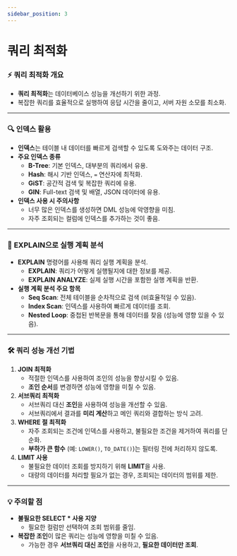 ```yaml
---
sidebar_position: 3
---
```


# 쿼리 최적화

### ⚡ **쿼리 최적화 개요**

- **쿼리 최적화**는 데이터베이스 성능을 개선하기 위한 과정.
- 복잡한 쿼리를 효율적으로 실행하여 응답 시간을 줄이고, 서버 자원 소모를 최소화.

---

### 🔍 **인덱스 활용**

- **인덱스**는 테이블 내 데이터를 빠르게 검색할 수 있도록 도와주는 데이터 구조.
- **주요 인덱스 종류**
    - **B-Tree**: 기본 인덱스, 대부분의 쿼리에서 유용.
    - **Hash**: 해시 기반 인덱스, `=` 연산자에 최적화.
    - **GiST**: 공간적 검색 및 복잡한 쿼리에 유용.
    - **GIN**: Full-text 검색 및 배열, JSON 데이터에 유용.
- **인덱스 사용 시 주의사항**
    - 너무 많은 인덱스를 생성하면 DML 성능에 악영향을 미침.
    - 자주 조회되는 컬럼에 인덱스를 추가하는 것이 좋음.

---

### 📝 **EXPLAIN으로 실행 계획 분석**

- **EXPLAIN** 명령어를 사용해 쿼리 실행 계획을 분석.
    - **EXPLAIN**: 쿼리가 어떻게 실행될지에 대한 정보를 제공.
    - **EXPLAIN ANALYZE**: 실제 실행 시간을 포함한 실행 계획을 반환.
- **실행 계획 분석 주요 항목**
    - **Seq Scan**: 전체 테이블을 순차적으로 검색 (비효율적일 수 있음).
    - **Index Scan**: 인덱스를 사용하여 빠르게 데이터를 조회.
    - **Nested Loop**: 중첩된 반복문을 통해 데이터를 찾음 (성능에 영향 있을 수 있음).

---

### 🛠️ **쿼리 성능 개선 기법**

1. **JOIN 최적화**
    - 적절한 인덱스를 사용하여 조인의 성능을 향상시킬 수 있음.
    - **조인 순서**를 변경하면 성능에 영향을 미칠 수 있음.
2. **서브쿼리 최적화**
    - 서브쿼리 대신 **조인**을 사용하여 성능을 개선할 수 있음.
    - 서브쿼리에서 결과를 **미리 계산**하고 메인 쿼리와 결합하는 방식 고려.
3. **WHERE 절 최적화**
    - 자주 조회되는 조건에 인덱스를 사용하고, 불필요한 조건을 제거하여 쿼리를 단순화.
    - **부하가 큰 함수** (예: `LOWER()`, `TO_DATE()`)는 필터링 전에 처리하지 않도록.
4. **LIMIT 사용**
    - 불필요한 데이터 조회를 방지하기 위해 **LIMIT**을 사용.
    - 대량의 데이터를 처리할 필요가 없는 경우, 조회되는 데이터의 범위를 제한.

---

### 💡 **주의할 점**

- **불필요한 SELECT * 사용 지양**
    - 필요한 컬럼만 선택하여 조회 범위를 줄임.
- **복잡한 조인**이 많은 쿼리는 성능에 영향을 미칠 수 있음.
    - 가능한 경우 **서브쿼리 대신 조인**을 사용하고, **필요한 데이터만 조회**.